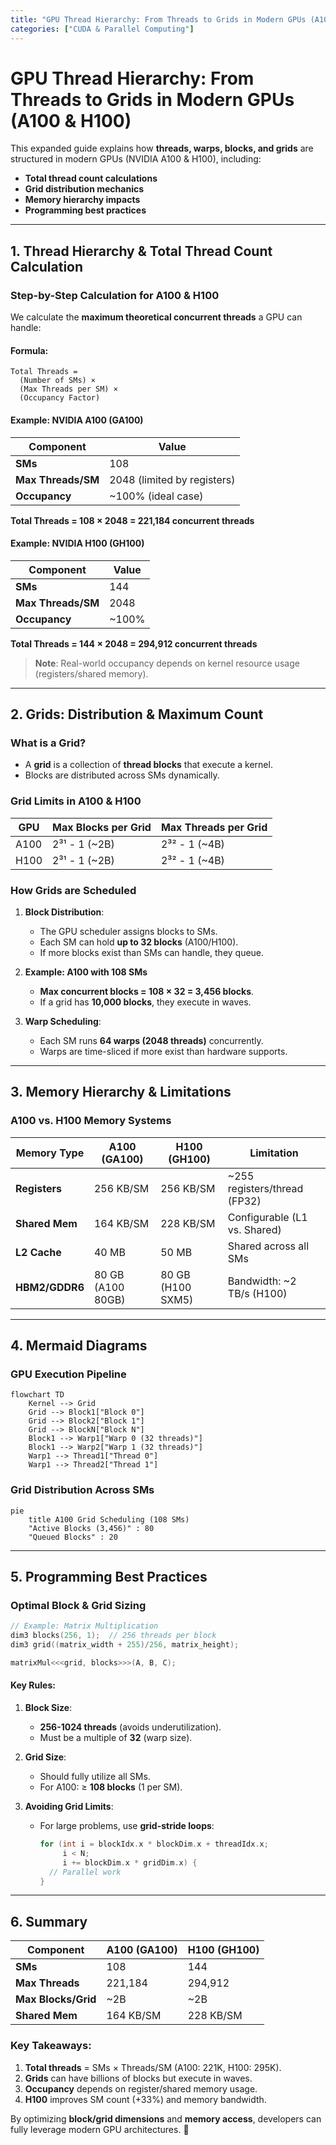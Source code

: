 ```yaml
---
title: "GPU Thread Hierarchy: From Threads to Grids in Modern GPUs (A100 & H100)"
categories: ["CUDA & Parallel Computing"]
---
```


# **GPU Thread Hierarchy: From Threads to Grids in Modern GPUs (A100 & H100)**

This expanded guide explains how **threads, warps, blocks, and grids** are structured in modern GPUs (NVIDIA A100 & H100), including:
- **Total thread count calculations**
- **Grid distribution mechanics**
- **Memory hierarchy impacts**
- **Programming best practices**

---

## **1. Thread Hierarchy & Total Thread Count Calculation**
### **Step-by-Step Calculation for A100 & H100**
We calculate the **maximum theoretical concurrent threads** a GPU can handle:

#### **Formula:**
```
Total Threads = 
  (Number of SMs) × 
  (Max Threads per SM) × 
  (Occupancy Factor)
```

#### **Example: NVIDIA A100 (GA100)**
| Component          | Value                     |
|--------------------|---------------------------|
| **SMs**            | 108                       |
| **Max Threads/SM** | 2048 (limited by registers) |
| **Occupancy**      | ~100% (ideal case)        |

**Total Threads = 108 × 2048 = 221,184 concurrent threads**

#### **Example: NVIDIA H100 (GH100)**
| Component          | Value                     |
|--------------------|---------------------------|
| **SMs**            | 144                       |
| **Max Threads/SM** | 2048                      |
| **Occupancy**      | ~100%                     |

**Total Threads = 144 × 2048 = 294,912 concurrent threads**

> **Note**: Real-world occupancy depends on kernel resource usage (registers/shared memory).

---

## **2. Grids: Distribution & Maximum Count**
### **What is a Grid?**
- A **grid** is a collection of **thread blocks** that execute a kernel.
- Blocks are distributed across SMs dynamically.

### **Grid Limits in A100 & H100**
| GPU   | Max Blocks per Grid | Max Threads per Grid |
|-------|---------------------|----------------------|
| A100  | 2³¹ - 1 (~2B)       | 2³² - 1 (~4B)        |
| H100  | 2³¹ - 1 (~2B)       | 2³² - 1 (~4B)        |

### **How Grids are Scheduled**
1. **Block Distribution**:
   - The GPU scheduler assigns blocks to SMs.
   - Each SM can hold **up to 32 blocks** (A100/H100).
   - If more blocks exist than SMs can handle, they queue.

2. **Example: A100 with 108 SMs**
   - **Max concurrent blocks = 108 × 32 = 3,456 blocks**.
   - If a grid has **10,000 blocks**, they execute in waves.

3. **Warp Scheduling**:
   - Each SM runs **64 warps (2048 threads)** concurrently.
   - Warps are time-sliced if more exist than hardware supports.

---

## **3. Memory Hierarchy & Limitations**
### **A100 vs. H100 Memory Systems**
| Memory Type       | A100 (GA100)       | H100 (GH100)       | Limitation                     |
|-------------------|--------------------|--------------------|--------------------------------|
| **Registers**     | 256 KB/SM          | 256 KB/SM          | ~255 registers/thread (FP32)   |
| **Shared Mem**    | 164 KB/SM          | 228 KB/SM          | Configurable (L1 vs. Shared)   |
| **L2 Cache**      | 40 MB              | 50 MB              | Shared across all SMs          |
| **HBM2/GDDR6**    | 80 GB (A100 80GB)  | 80 GB (H100 SXM5)  | Bandwidth: ~2 TB/s (H100)      |

---

## **4. Mermaid Diagrams**
### **GPU Execution Pipeline**
```mermaid
flowchart TD
    Kernel --> Grid
    Grid --> Block1["Block 0"]
    Grid --> Block2["Block 1"]
    Grid --> BlockN["Block N"]
    Block1 --> Warp1["Warp 0 (32 threads)"]
    Block1 --> Warp2["Warp 1 (32 threads)"]
    Warp1 --> Thread1["Thread 0"]
    Warp1 --> Thread2["Thread 1"]
```



### **Grid Distribution Across SMs**
```mermaid
pie
    title A100 Grid Scheduling (108 SMs)
    "Active Blocks (3,456)" : 80
    "Queued Blocks" : 20
```

---

## **5. Programming Best Practices**
### **Optimal Block & Grid Sizing**
```cpp
// Example: Matrix Multiplication
dim3 blocks(256, 1);  // 256 threads per block
dim3 grid((matrix_width + 255)/256, matrix_height);

matrixMul<<<grid, blocks>>>(A, B, C);
```

#### **Key Rules**:
1. **Block Size**:
   - **256-1024 threads** (avoids underutilization).
   - Must be a multiple of **32** (warp size).

2. **Grid Size**:
   - Should fully utilize all SMs.
   - For A100: ≥ **108 blocks** (1 per SM).

3. **Avoiding Grid Limits**:
   - For large problems, use **grid-stride loops**:
     ```cpp
     for (int i = blockIdx.x * blockDim.x + threadIdx.x; 
          i < N; 
          i += blockDim.x * gridDim.x) {
       // Parallel work
     }
     ```

---

## **6. Summary**
| Component      | A100 (GA100)      | H100 (GH100)      |
|---------------|-------------------|-------------------|
| **SMs**       | 108               | 144               |
| **Max Threads** | 221,184         | 294,912           |
| **Max Blocks/Grid** | ~2B         | ~2B              |
| **Shared Mem** | 164 KB/SM         | 228 KB/SM         |

### **Key Takeaways**:
1. **Total threads** = SMs × Threads/SM (A100: 221K, H100: 295K).
2. **Grids** can have billions of blocks but execute in waves.
3. **Occupancy** depends on register/shared memory usage.
4. **H100** improves SM count (+33%) and memory bandwidth.

By optimizing **block/grid dimensions** and **memory access**, developers can fully leverage modern GPU architectures. 🚀
